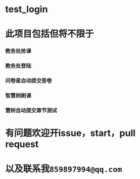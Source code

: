 # test_login
# 此项目包括但将不限于
### 教务处抢课
### 教务处登陆
### 问卷星自动提交答卷
### 智慧树刷课
### 慧树自动提交章节测试
# 有问题欢迎开issue，start，pull request
# 以及联系我`859897994@qq.com`

